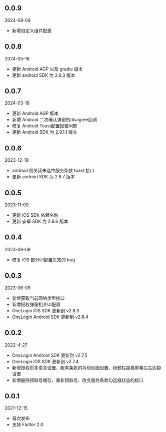 ## 0.0.9

2024-08-09

* 新增自定义组件配置


## 0.0.8

2024-05-16

* 更新 Android AGP 以及 gradle 版本
* 更新 android SDK 为 2.9.3 版本


## 0.0.7

2024-03-18

* 更新 Android AGP 版本
* 新增 Android 二次确认弹窗的disagree回调
* 修复 Android Toast配置报错问题
* 更新 Android SDK 为 2.9.1.1 版本

## 0.0.6

2023-12-19

* android 侧关闭未选中服务条款 toast 接口
* 更新 android SDK 为 2.8.7 版本


## 0.0.5

2023-11-09

* 更新 iOS SDK 依赖名称
* 更新 安卓 SDK 为 2.8.6 版本

## 0.0.4

2023-08-09

* 修复 iOS 部分UI配置失效的 bug

## 0.0.3

2023-06-09

* 新增获取当前网络类型接口
* 新增授权弹窗相关UI配置
* OneLogin iOS SDK 更新到 v2.8.3
* OneLogin Android SDK 更新到 v2.8.4

## 0.0.2

2022-4-27

* OneLogin Android SDK 更新到 v2.7.5
* OneLogin iOS SDK 更新到 v2.7.4
* 新增授权页多语言设置、服务条款的抖动动画设置、标题栏距离屏幕左右边距设置
* 新增删除预取号缓存、重新预取号、改变服务条款勾选框状态的接口

## 0.0.1

2021-12-15

* 首次发布
* 支持 Flutter 2.0